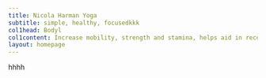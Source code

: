 ```yaml
---
title: Nicola Harman Yoga
subtitle: simple, healthy, focusedkkk
col1head: Bodyl
col1content: Increase mobility, strength and stamina, helps aid in recovery from injuries
layout: homepage
---
```


hhhh
